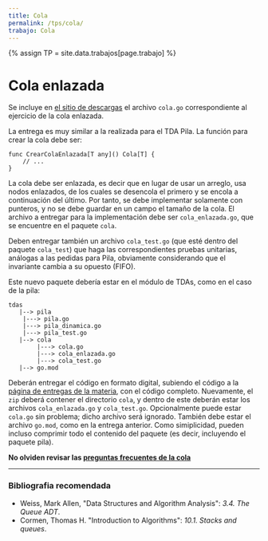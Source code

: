 ```yaml
---
title: Cola
permalink: /tps/cola/
trabajo: Cola
---
```

{% assign TP = site.data.trabajos[page.trabajo] %}

Cola enlazada
=============

Se incluye en [el sitio de descargas]({{site.skel}}) el archivo `cola.go` correspondiente al ejercicio de la cola enlazada.

La entrega es muy similar a la realizada para el TDA Pila. La función para crear la cola debe ser: 

```golang
func CrearColaEnlazada[T any]() Cola[T] {
	// ...
}
```
La cola debe ser enlazada, es decir que en lugar de usar un arreglo, usa nodos enlazados, de los cuales se desencola el primero y se encola a continuación del último. Por tanto, se debe implementar solamente con punteros, y no se debe guardar en un campo el tamaño de la cola. El archivo a entregar para la implementación debe ser `cola_enlazada.go`, que se encuentre en el paquete `cola`.

Deben entregar también un archivo `cola_test.go` (que esté dentro del paquete `cola_test`) que haga las correspondientes pruebas unitarias, análogas a las pedidas para Pila, obviamente considerando que el invariante cambia a su opuesto (FIFO).

Este nuevo paquete debería estar en el módulo de TDAs, como en el caso de la pila: 
```
tdas
   |--> pila
   	|---> pila.go
   	|---> pila_dinamica.go
   	|---> pila_test.go
   |--> cola
   		|---> cola.go
   		|---> cola_enlazada.go
   		|---> cola_test.go
   |--> go.mod
```

Deberán entregar el código en formato digital, subiendo el código a la [página de entregas de la materia]({{site.entregas}}), con el código completo. Nuevamente, el `zip` deberá contener el directorio `cola`, y dentro de este deberán estar los archivos `cola_enlazada.go` y `cola_test.go`. Opcionalmente puede estar `cola.go` sin problema; dicho archivo será ignorado. También debe estar el archivo `go.mod`, como en la entrega anterior. Como simiplicidad, pueden incluso comprimir todo el contenido del paquete (es decir, incluyendo el paquete pila). 

**No olviden revisar las [preguntas frecuentes de la cola](/aed/faq/cola)**

---
### Bibliografia recomendada
* Weiss, Mark Allen, "Data Structures and Algorithm Analysis": *3.4. The Queue ADT*.
* Cormen, Thomas H. "Introduction to Algorithms": *10.1. Stacks and queues*.
